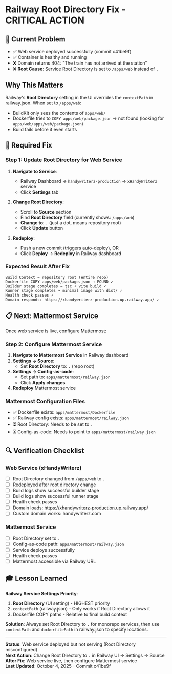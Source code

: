 # Railway Root Directory Fix - CRITICAL ACTION

## 🚨 Current Problem
- ✅ Web service deployed successfully (commit c41be9f)
- ✅ Container is healthy and running
- ❌ Domain returns 404: "The train has not arrived at the station"
- ❌ **Root Cause**: Service Root Directory is set to `/apps/web` instead of `.`

## Why This Matters
Railway's **Root Directory** setting in the UI overrides the `contextPath` in railway.json. When set to `/apps/web`:
- BuildKit only sees the contents of `apps/web/`
- Dockerfile tries to `COPY apps/web/package.json` → not found (looking for `apps/web/apps/web/package.json`)
- Build fails before it even starts

## 🎯 Required Fix

### Step 1: Update Root Directory for Web Service
1. **Navigate to Service**:
   - Railway Dashboard → `handywriterz-production` → `xHandyWriterz` service
   - Click **Settings** tab

2. **Change Root Directory**:
   - Scroll to **Source** section
   - Find **Root Directory** field (currently shows: `/apps/web`)
   - **Change to**: `.` (just a dot, means repository root)
   - Click **Update** button

3. **Redeploy**:
   - Push a new commit (triggers auto-deploy), OR
   - Click **Deploy** → **Redeploy** in Railway dashboard

### Expected Result After Fix
```
Build Context = repository root (entire repo)
Dockerfile COPY apps/web/package.json → FOUND ✓
Builder stage completes → tsc + vite build ✓
Runner stage completes → minimal image with dist/ ✓
Health check passes ✓
Domain responds: https://xhandywriterz-production.up.railway.app/ ✓
```

## 📋 Next: Mattermost Service

Once web service is live, configure Mattermost:

### Step 2: Configure Mattermost Service
1. **Navigate to Mattermost Service** in Railway dashboard
2. **Settings → Source**:
   - Set **Root Directory** to: `.` (repo root)
3. **Settings → Config-as-code**:
   - Set path to: `apps/mattermost/railway.json`
   - Click **Apply changes**
4. **Redeploy** Mattermost service

### Mattermost Configuration Files
- ✅ Dockerfile exists: `apps/mattermost/Dockerfile`
- ✅ Railway config exists: `apps/mattermost/railway.json`
- ⏳ Root Directory: Needs to be set to `.`
- ⏳ Config-as-code: Needs to point to `apps/mattermost/railway.json`

## 🔍 Verification Checklist

### Web Service (xHandyWriterz)
- [ ] Root Directory changed from `/apps/web` to `.`
- [ ] Redeployed after root directory change
- [ ] Build logs show successful builder stage
- [ ] Build logs show successful runner stage
- [ ] Health check passes
- [ ] Domain loads: https://xhandywriterz-production.up.railway.app/
- [ ] Custom domain works: handywriterz.com

### Mattermost Service
- [ ] Root Directory set to `.`
- [ ] Config-as-code path: `apps/mattermost/railway.json`
- [ ] Service deploys successfully
- [ ] Health check passes
- [ ] Mattermost accessible via Railway URL

## 🎓 Lesson Learned
**Railway Service Settings Priority**:
1. **Root Directory** (UI setting) - HIGHEST priority
2. `contextPath` (railway.json) - Only works if Root Directory allows it
3. Dockerfile COPY paths - Relative to final build context

**Solution**: Always set Root Directory to `.` for monorepo services, then use `contextPath` and `dockerfilePath` in railway.json to specify locations.

---
**Status**: Web service deployed but not serving (Root Directory misconfigured)  
**Next Action**: Change Root Directory to `.` in Railway UI → Settings → Source  
**After Fix**: Web service live, then configure Mattermost service  
**Last Updated**: October 4, 2025 - Commit c41be9f
